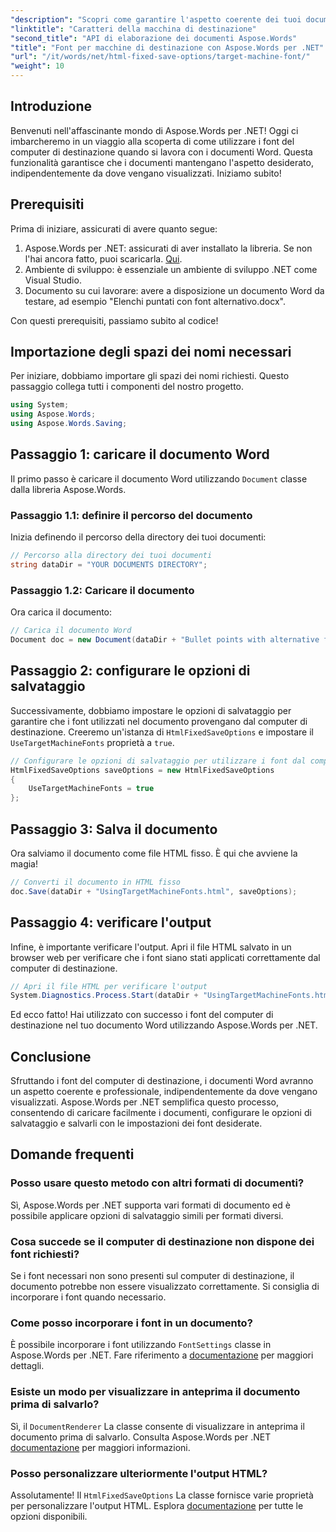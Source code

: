 ```yaml
---
"description": "Scopri come garantire l'aspetto coerente dei tuoi documenti Word su diverse piattaforme sfruttando i font dei computer di destinazione con Aspose.Words per .NET."
"linktitle": "Caratteri della macchina di destinazione"
"second_title": "API di elaborazione dei documenti Aspose.Words"
"title": "Font per macchine di destinazione con Aspose.Words per .NET"
"url": "/it/words/net/html-fixed-save-options/target-machine-font/"
"weight": 10
---
```


## Introduzione

Benvenuti nell'affascinante mondo di Aspose.Words per .NET! Oggi ci imbarcheremo in un viaggio alla scoperta di come utilizzare i font del computer di destinazione quando si lavora con i documenti Word. Questa funzionalità garantisce che i documenti mantengano l'aspetto desiderato, indipendentemente da dove vengano visualizzati. Iniziamo subito!

## Prerequisiti

Prima di iniziare, assicurati di avere quanto segue:

1. Aspose.Words per .NET: assicurati di aver installato la libreria. Se non l'hai ancora fatto, puoi scaricarla. [Qui](https://releases.aspose.com/words/net/).
2. Ambiente di sviluppo: è essenziale un ambiente di sviluppo .NET come Visual Studio.
3. Documento su cui lavorare: avere a disposizione un documento Word da testare, ad esempio "Elenchi puntati con font alternativo.docx".

Con questi prerequisiti, passiamo subito al codice!

## Importazione degli spazi dei nomi necessari

Per iniziare, dobbiamo importare gli spazi dei nomi richiesti. Questo passaggio collega tutti i componenti del nostro progetto.

```csharp
using System;
using Aspose.Words;
using Aspose.Words.Saving;
```

## Passaggio 1: caricare il documento Word

Il primo passo è caricare il documento Word utilizzando `Document` classe dalla libreria Aspose.Words.

### Passaggio 1.1: definire il percorso del documento

Inizia definendo il percorso della directory dei tuoi documenti:

```csharp
// Percorso alla directory dei tuoi documenti
string dataDir = "YOUR DOCUMENTS DIRECTORY";
```

### Passaggio 1.2: Caricare il documento

Ora carica il documento:

```csharp
// Carica il documento Word
Document doc = new Document(dataDir + "Bullet points with alternative font.docx");
```

## Passaggio 2: configurare le opzioni di salvataggio

Successivamente, dobbiamo impostare le opzioni di salvataggio per garantire che i font utilizzati nel documento provengano dal computer di destinazione. Creeremo un'istanza di `HtmlFixedSaveOptions` e impostare il `UseTargetMachineFonts` proprietà a `true`.

```csharp
// Configurare le opzioni di salvataggio per utilizzare i font dal computer di destinazione
HtmlFixedSaveOptions saveOptions = new HtmlFixedSaveOptions
{
    UseTargetMachineFonts = true
};
```

## Passaggio 3: Salva il documento

Ora salviamo il documento come file HTML fisso. È qui che avviene la magia!

```csharp
// Converti il documento in HTML fisso
doc.Save(dataDir + "UsingTargetMachineFonts.html", saveOptions);
```

## Passaggio 4: verificare l'output

Infine, è importante verificare l'output. Apri il file HTML salvato in un browser web per verificare che i font siano stati applicati correttamente dal computer di destinazione.

```csharp
// Apri il file HTML per verificare l'output
System.Diagnostics.Process.Start(dataDir + "UsingTargetMachineFonts.html");
```

Ed ecco fatto! Hai utilizzato con successo i font del computer di destinazione nel tuo documento Word utilizzando Aspose.Words per .NET.

## Conclusione

Sfruttando i font del computer di destinazione, i documenti Word avranno un aspetto coerente e professionale, indipendentemente da dove vengano visualizzati. Aspose.Words per .NET semplifica questo processo, consentendo di caricare facilmente i documenti, configurare le opzioni di salvataggio e salvarli con le impostazioni dei font desiderate.

## Domande frequenti

### Posso usare questo metodo con altri formati di documenti?
Sì, Aspose.Words per .NET supporta vari formati di documento ed è possibile applicare opzioni di salvataggio simili per formati diversi.

### Cosa succede se il computer di destinazione non dispone dei font richiesti?
Se i font necessari non sono presenti sul computer di destinazione, il documento potrebbe non essere visualizzato correttamente. Si consiglia di incorporare i font quando necessario.

### Come posso incorporare i font in un documento?
È possibile incorporare i font utilizzando `FontSettings` classe in Aspose.Words per .NET. Fare riferimento a [documentazione](https://reference.aspose.com/words/net/) per maggiori dettagli.

### Esiste un modo per visualizzare in anteprima il documento prima di salvarlo?
Sì, il `DocumentRenderer` La classe consente di visualizzare in anteprima il documento prima di salvarlo. Consulta Aspose.Words per .NET [documentazione](https://reference.aspose.com/words/net/) per maggiori informazioni.

### Posso personalizzare ulteriormente l'output HTML?
Assolutamente! Il `HtmlFixedSaveOptions` La classe fornisce varie proprietà per personalizzare l'output HTML. Esplora [documentazione](https://reference.aspose.com/words/net/) per tutte le opzioni disponibili.